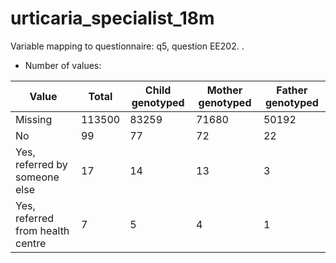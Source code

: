 # urticaria_specialist_18m
Variable mapping to questionnaire: q5, question EE202.
.
- Number of values:

| Value | Total | Child genotyped | Mother genotyped | Father genotyped |
| ----- | ----- | --------------- | ---------------- | ---------------- |
| Missing | 113500 | 83259 | 71680 | 50192 |
| No | 99 | 77 | 72 |22 |
| Yes, referred by someone else | 17 | 14 | 13 |3 |
| Yes, referred from health centre | 7 | 5 | 4 |1 |



